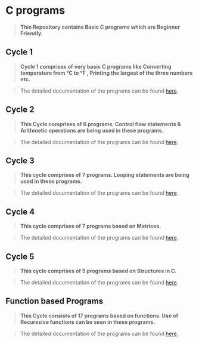 # C programs

> **This Repository contains Basic C programs which are Beginner Friendly.**

## Cycle 1

> **Cycle 1 comprises of very basic C programs like Converting temperature from °C to °F , Printing the largest of the three numbers etc.**

> The detailed documentation of the programs can be found [here](https://drive.google.com/file/d/1QWx3FBQ6pqN0MDgWyG5_AXMxRJAKcv1b/view?usp=sharing).

## Cycle 2

> **This Cycle comprises of 6 programs. Control flow statements & Arithmetic operations are being used in these programs.**

> The detailed documentation of the programs can be found [here](https://drive.google.com/file/d/1e2T-Sk4d-ZwJK97MRamjHO-P90OvCbFI/view?usp=sharing).

## Cycle 3

> **This cycle comprises of 7 programs. Looping statements are being used in these programs.**

> The detailed documentation of the programs can be found [here](https://drive.google.com/file/d/1gpjR3oupeOSu2dJZ99oYg5mVB3dekPzC/view?usp=sharing).

##  Cycle 4

> **This cycle comprises of 7 programs based on Matrices.**

> The detailed documentation of the programs can be found [here](https://drive.google.com/file/d/1QMYKttUvzw-_TNTvHTWhwUu7Qbmr5aFU/view?usp=sharing).

## Cycle 5

> **This cycle comprises of 5 programs based on Structures in C.**

> The detailed documentation of the programs can be found [here](https://drive.google.com/file/d/1OwjvC5PIAZOE5xh4JPljWq2igPjWf0-F/view?usp=sharing).

## Function based Programs

> **This Cycle consists of 17 programs based on functions. Use of Recurssive functions can be seen in these programs.**

> The detailed documentation of the programs can be found [here](https://drive.google.com/file/d/1iyJAKCR5GrgS1K9yoieU3hroFOZYI3OS/view?usp=sharing).
